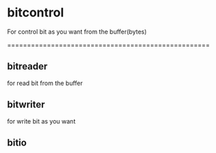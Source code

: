 # bitcontrol
For control bit as you want from the buffer(bytes)  

=================================================== 

## bitreader
for read bit from the buffer  

## bitwriter  
for write bit as you want  

## bitio
